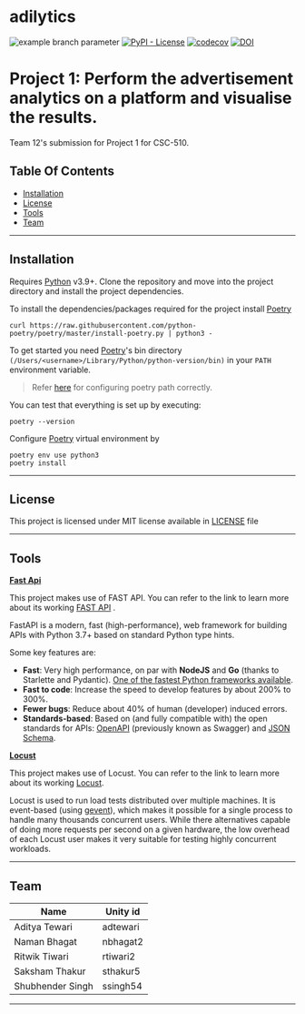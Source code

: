 # adilytics

![example branch parameter](https://github.com/team-12-csc-510/adilytics/actions/workflows/main.yml/badge.svg?branch=main)
[![PyPI - License](https://img.shields.io/pypi/l/FastAPI)](https://opensource.org/licenses/MIT)
[![codecov](https://codecov.io/gh/team-12-csc-510/adilytics/branch/main/graph/badge.svg?token=TKKWAHLJIO)](https://codecov.io/gh/team-12-csc-510/adilytics)
[![DOI](https://zenodo.org/badge/540565328.svg)](https://zenodo.org/badge/latestdoi/540565328)

# Project 1: Perform the advertisement analytics on a platform and visualise the results.

Team 12's submission for Project 1 for CSC-510.

## Table Of Contents

- [Installation](#installation)
- [License](#license)
- [Tools](#tools)
- [Team](#team)

______________________________________________________________________

## Installation

Requires [Python] v3.9+.
Clone the repository and move into the project directory and install the project dependencies. <br>

To install the dependencies/packages required for the project install [Poetry]

```shell
curl https://raw.githubusercontent.com/python-poetry/poetry/master/install-poetry.py | python3 -
```

To get started you need [Poetry]'s bin directory `(/Users/<username>/Library/Python/python-version/bin)` in your `PATH`
environment variable.

> Refer [here](https://stackoverflow.com/questions/60768676/what-is-the-default-install-path-for-poetry) for configuring poetry path correctly.

You can test that everything is set up by executing:

```shell
poetry --version
```

Configure [Poetry] virtual environment by

```shell
poetry env use python3
poetry install
```

______________________________________________________________________

## License

This project is licensed under MIT license available in [LICENSE](https://github.com/team-12-csc-510/hw1/blob/main/LICENSE.md) file

______________________________________________________________________

## Tools

<ins>**Fast Api**</ins>

This project makes use of FAST API.
You can refer to the link to learn more about its working [FAST API](https://fastapi.tiangolo.com) .

FastAPI is a modern, fast (high-performance), web framework for building APIs with Python 3.7+ based on standard Python type hints.

Some key features are:

- **Fast**: Very high performance, on par with **NodeJS** and **Go** (thanks to Starlette and Pydantic). [One of the fastest Python frameworks available](#performance).
- **Fast to code**: Increase the speed to develop features by about 200% to 300%.
- **Fewer bugs**: Reduce about 40% of human (developer) induced errors.
- **Standards-based**: Based on (and fully compatible with) the open standards for APIs: <a href="https://github.com/OAI/OpenAPI-Specification" class="external-link" target="_blank">OpenAPI</a> (previously known as Swagger) and <a href="https://json-schema.org/" class="external-link" target="_blank">JSON Schema</a>.

<ins>**Locust**</ins>

This project makes use of Locust.
You can refer to the link to learn more about its working [Locust](https://docs.locust.io/en/stable/installation.html).

Locust is used to run load tests distributed over multiple machines. It is event-based (using [gevent](http://www.gevent.org/)), which makes it possible for a single process to handle many thousands concurrent users. While there alternatives capable of doing more requests per second on a given hardware, the low overhead of each Locust user makes it very suitable for testing highly concurrent workloads.

______________________________________________________________________

## Team

Name  | Unity id
------------- | -------------
Aditya Tewari  | adtewari
Naman Bhagat  | nbhagat2
Ritwik Tiwari  | rtiwari2
Saksham Thakur  | sthakur5
Shubhender Singh  | ssingh54

______________________________________________________________________

[poetry]: https://python-poetry.org/
[python]: https://python.org
